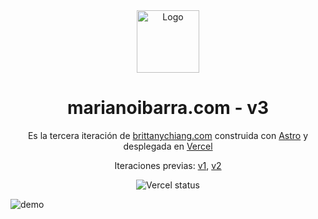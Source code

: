 <div align="center">
  <img src="https://github.com/marianoibarra/portfolio-astro/assets/74881239/5946aeb3-062e-477f-bf41-c84ccb07a42e" alt="Logo" width="100" />
</div>

<h1 align="center">
  marianoibarra.com - v3
</h1>
<p align="center">
  Es la tercera iteración de <a href="https://marianoibarra.com" target="_blank">brittanychiang.com</a> construida con <a href="https://www.astro.build/" target="_blank">Astro</a> y desplegada en <a href="https://www.vercel.com/" target="_blank">Vercel</a>
</p>
<p align="center">
  Iteraciones previas:
  <a href="https://github.com/marianoibarra/portfolio-v1" target="_blank">v1</a>,
  <a href="https://github.com/marianoibarra/portfolio-v2" target="_blank">v2</a>
</p>
<p align="center">
  <img src="https://vercelbadge.vercel.app/api/marianoibarra/portfolio-v3-astro" alt="Vercel status" />
</p>

![demo](https://github.com/marianoibarra/portfolio-astro/assets/74881239/bf03aa7b-674a-4c4d-beed-fdae9302ef37)
